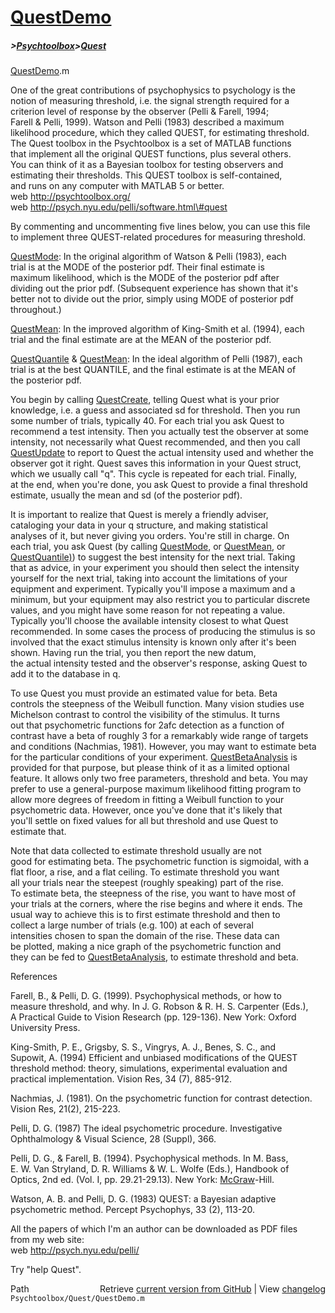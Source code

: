 # [QuestDemo](QuestDemo)
##### >[Psychtoolbox](Psychtoolbox)>[Quest](Quest)

[QuestDemo](QuestDemo).m  
  
One of the great contributions of psychophysics to psychology is the  
notion of measuring threshold, i.e. the signal strength required for a  
criterion level of response by the observer (Pelli & Farell, 1994;  
Farell & Pelli, 1999). Watson and Pelli (1983) described a maximum  
likelihood procedure, which they called QUEST, for estimating threshold.  
The Quest toolbox in the Psychtoolbox is a set of MATLAB functions  
that implement all the original QUEST functions, plus several others.  
You can think of it as a Bayesian toolbox for testing observers and  
estimating their thresholds. This QUEST toolbox is self-contained,  
and runs on any computer with MATLAB 5 or better.  
web http://psychtoolbox.org/  
web http://psych.nyu.edu/pelli/software.html\#quest  
  
By commenting and uncommenting five lines below, you can use this file  
to implement three QUEST-related procedures for measuring threshold.  
  
[QuestMode](QuestMode): In the original algorithm of Watson & Pelli (1983), each  
trial is at the MODE of the posterior pdf. Their final estimate is  
maximum likelihood, which is the MODE of the posterior pdf after  
dividing out the prior pdf. (Subsequent experience has shown that it's  
better not to divide out the prior, simply using MODE of posterior pdf  
throughout.)  
  
[QuestMean](QuestMean): In the improved algorithm of King-Smith et al. (1994), each  
trial and the final estimate are at the MEAN of the posterior pdf.  
  
[QuestQuantile](QuestQuantile) & [QuestMean](QuestMean): In the ideal algorithm of Pelli (1987), each  
trial is at the best QUANTILE, and the final estimate is at the MEAN of  
the posterior pdf.  
  
You begin by calling [QuestCreate](QuestCreate), telling Quest what is your prior  
knowledge, i.e. a guess and associated sd for threshold. Then you run  
some number of trials, typically 40. For each trial you ask Quest to  
recommend a test intensity. Then you actually test the observer at some  
intensity, not necessarily what Quest recommended, and then you call  
[QuestUpdate](QuestUpdate) to report to Quest the actual intensity used and whether the  
observer got it right. Quest saves this information in your Quest struct,  
which we usually call "q". This cycle is repeated for each trial. Finally,  
at the end, when you're done, you ask Quest to provide a final threshold  
estimate, usually the mean and sd (of the posterior pdf).  
  
It is important to realize that Quest is merely a friendly adviser,  
cataloging your data in your q structure, and making statistical  
analyses of it, but never giving you orders. You're still in charge. On  
each trial, you ask Quest (by calling [QuestMode](QuestMode), or [QuestMean](QuestMean), or  
[QuestQuantile)](QuestQuantile)) to suggest the best intensity for the next trial. Taking  
that as advice, in your experiment you should then select the intensity  
yourself for the next trial, taking into account the limitations of your  
equipment and experiment. Typically you'll impose a maximum and a  
minimum, but your equipment may also restrict you to particular discrete  
values, and you might have some reason for not repeating a value.  
Typically you'll choose the available intensity closest to what Quest  
recommended. In some cases the process of producing the stimulus is so  
involved that the exact stimulus intensity is known only after it's been  
shown. Having run the trial, you then report the new datum,  
the actual intensity tested and the observer's response, asking Quest to  
add it to the database in q.  
  
To use Quest you must provide an estimated value for beta. Beta  
controls the steepness of the Weibull function. Many vision studies use  
Michelson contrast to control the visibility of the stimulus. It turns  
out that psychometric functions for 2afc detection as a function of  
contrast have a beta of roughly 3 for a remarkably wide range of targets  
and conditions (Nachmias, 1981). However, you may want to estimate beta  
for the particular conditions of your experiment. [QuestBetaAnalysis](QuestBetaAnalysis) is  
provided for that purpose, but please think of it as a limited optional  
feature. It allows only two free parameters, threshold and beta. You may  
prefer to use a general-purpose maximum likelihood fitting program to  
allow more degrees of freedom in fitting a Weibull function to your  
psychometric data. However, once you've done that it's likely that  
you'll settle on fixed values for all but threshold and use Quest to  
estimate that.  
  
Note that data collected to estimate threshold usually are not  
good for estimating beta. The psychometric function is sigmoidal, with a  
flat floor, a rise, and a flat ceiling. To estimate threshold you want  
all your trials near the steepest (roughly speaking) part of the rise.  
To estimate beta, the steepness of the rise, you want to have most of  
your trials at the corners, where the rise begins and where it ends. The  
usual way to achieve this is to first estimate threshold and then to  
collect a large number of trials (e.g. 100) at each of several  
intensities chosen to span the domain of the rise. These data can  
be plotted, making a nice graph of the psychometric function and  
they can be fed to [QuestBetaAnalysis](QuestBetaAnalysis), to estimate threshold and beta.  
  
References  
  
Farell, B., & Pelli, D. G. (1999). Psychophysical methods, or how to  
measure threshold, and why. In J. G. Robson & R. H. S. Carpenter (Eds.),  
A Practical Guide to Vision Research (pp. 129-136). New York: Oxford  
University Press.  
  
King-Smith, P. E., Grigsby, S. S., Vingrys, A. J., Benes, S. C., and  
Supowit, A. (1994) Efficient and unbiased modifications of the QUEST  
threshold method: theory, simulations, experimental evaluation and  
practical implementation. Vision Res, 34 (7), 885-912.  
  
Nachmias, J. (1981). On the psychometric function for contrast detection.  
Vision Res, 21(2), 215-223.  
  
Pelli, D. G. (1987) The ideal psychometric procedure. Investigative  
Ophthalmology & Visual Science, 28 (Suppl), 366.  
  
Pelli, D. G., & Farell, B. (1994). Psychophysical methods. In M. Bass,  
E. W. Van Stryland, D. R. Williams & W. L. Wolfe (Eds.), Handbook of  
Optics, 2nd ed. (Vol. I, pp. 29.21-29.13). New York: [McGraw](McGraw)-Hill.  
  
Watson, A. B. and Pelli, D. G. (1983) QUEST: a Bayesian adaptive  
psychometric method. Percept Psychophys, 33 (2), 113-20.  
  
All the papers of which I'm an author can be downloaded as PDF files  
from my web site:  
web http://psych.nyu.edu/pelli/  
  
Try "help Quest".  




<div class="code_header" style="text-align:right;">
  <span style="float:left;">Path&nbsp;&nbsp;</span> <span class="counter">Retrieve <a href=
  "https://raw.github.com/Psychtoolbox-3/Psychtoolbox-3/beta/Psychtoolbox/Quest/QuestDemo.m">current version from GitHub</a> | View <a href=
  "https://github.com/Psychtoolbox-3/Psychtoolbox-3/commits/beta/Psychtoolbox/Quest/QuestDemo.m">changelog</a></span>
</div>
<div class="code">
  <code>Psychtoolbox/Quest/QuestDemo.m</code>
</div>

